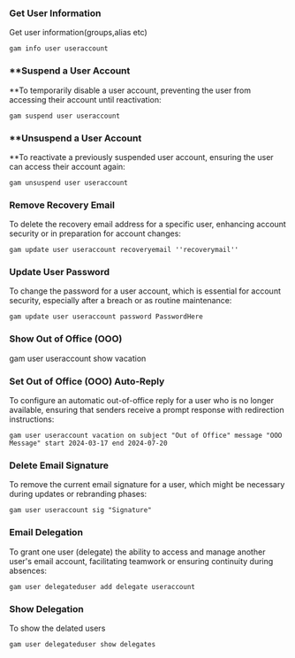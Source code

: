 ### Get User  Information
Get user information(groups,alias etc)

`gam info user useraccount
`
### **Suspend a User Account
**To temporarily disable a user account, preventing the user from accessing their account until reactivation:

`gam suspend user useraccount
`
### **Unsuspend a User Account
**To reactivate a previously suspended user account, ensuring the user can access their account again:

`gam unsuspend user useraccount
`

### Remove Recovery Email
To delete the recovery email address for a specific user, enhancing account security or in preparation for account changes:

`gam update user useraccount recoveryemail ''recoverymail''
`
### Update User Password
To change the password for a user account, which is essential for account security, especially after a breach or as routine maintenance:

`gam update user useraccount password PasswordHere
`
### Show Out of Office (OOO) 
gam user useraccount show vacation

### Set Out of Office (OOO) Auto-Reply
To configure an automatic out-of-office reply for a user who is no longer available, ensuring that senders receive a prompt response with redirection instructions:


`gam user useraccount vacation on subject "Out of Office" message "OOO Message" start 2024-03-17 end 2024-07-20
`
### Delete Email Signature
To remove the current email signature for a user, which might be necessary during updates or rebranding phases:

`gam user useraccount sig "Signature"
`
### Email Delegation
To grant one user (delegate) the ability to access and manage another user's email account, facilitating teamwork or ensuring continuity during absences:


`gam user delegateduser add delegate useraccount
`
### Show Delegation
To show the delated users

`gam user delegateduser show delegates
`
